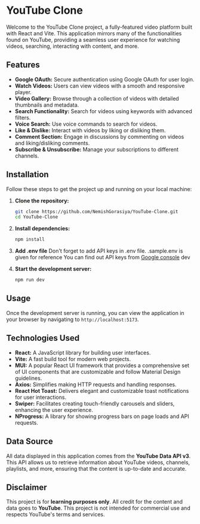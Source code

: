 # YouTube Clone

Welcome to the YouTube Clone project, a fully-featured video platform built with React and Vite. This application mirrors many of the functionalities found on YouTube, providing a seamless user experience for watching videos, searching, interacting with content, and more.

## Features

- **Google OAuth:** Secure authentication using Google OAuth for user login.
- **Watch Videos:** Users can view videos with a smooth and responsive player.
- **Video Gallery:** Browse through a collection of videos with detailed thumbnails and metadata.
- **Search Functionality:** Search for videos using keywords with advanced filters.
- **Voice Search:** Use voice commands to search for videos.
- **Like & Dislike:** Interact with videos by liking or disliking them.
- **Comment Section:** Engage in discussions by commenting on videos and liking/disliking comments.
- **Subscribe & Unsubscribe:** Manage your subscriptions to different channels.

## Installation

Follow these steps to get the project up and running on your local machine:

1. **Clone the repository:**

   ```sh
   git clone https://github.com/NemishGorasiya/YouTube-Clone.git
   cd YouTube-Clone
   ```

2. **Install dependencies:**

   ```sh
   npm install
   ```

3. **Add .env file**
   Don't forget to add API keys in .env file.
   .sample.env is given for reference
   You can find out API keys from <a href="https://console.cloud.google.com/">Google console</a> dev
4. **Start the development server:**
   ```sh
   npm run dev
   ```

## Usage

Once the development server is running, you can view the application in your browser by navigating to `http://localhost:5173`.

## Technologies Used

- **React:** A JavaScript library for building user interfaces.
- **Vite:** A fast build tool for modern web projects.
- **MUI:** A popular React UI framework that provides a comprehensive set of UI components that are customizable and follow Material Design guidelines.
- **Axios:** Simplifies making HTTP requests and handling responses.
- **React Hot Toast:** Delivers elegant and customizable toast notifications for user interactions.
- **Swiper:** Facilitates creating touch-friendly carousels and sliders, enhancing the user experience.
- **NProgress:** A library for showing progress bars on page loads and API requests.

## Data Source

All data displayed in this application comes from the **YouTube Data API v3**. This API allows us to retrieve information about YouTube videos, channels, playlists, and more, ensuring that the content is up-to-date and accurate.

## Disclaimer

This project is for **learning purposes only**. All credit for the content and data goes to **YouTube**. This project is not intended for commercial use and respects YouTube's terms and services.
